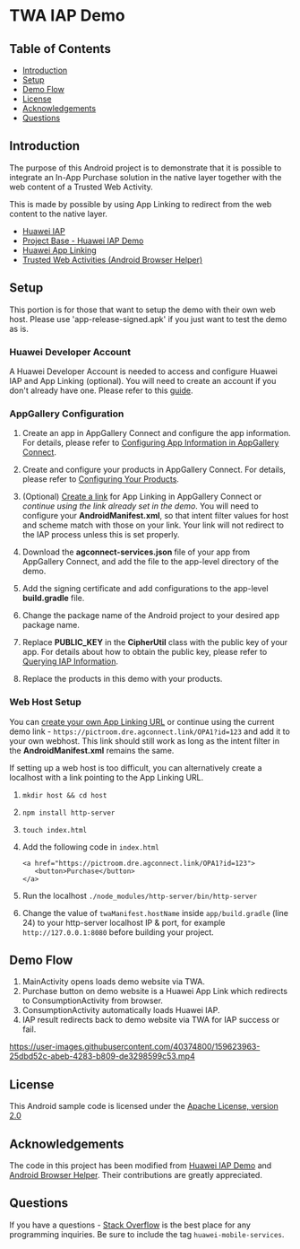 ﻿# TWA IAP Demo
## Table of Contents
- [Introduction](#introduction)
- [Setup](#setup)
- [Demo Flow](#demo-flow)
- [License](#license)
- [Acknowledgements](#acknowledgements)
- [Questions](#questions)

## Introduction

The purpose of this Android project is to demonstrate that it is possible to integrate an In-App Purchase solution in the native layer together with the web content of a Trusted Web Activity.

This is made by possible by using App Linking to redirect from the web content to the native layer.

- [Huawei IAP](https://developer.huawei.com/consumer/en/hms/huawei-iap/)
- [Project Base - Huawei IAP Demo](https://github.com/HMS-Core/hms-iap-clientdemo-android-studio)
- [Huawei App Linking](https://developer.huawei.com/consumer/en/agconnect/App-linking)
- [Trusted Web Activities (Android Browser Helper)](https://github.com/GoogleChrome/android-browser-helper)

## Setup

This portion is for those that want to setup the demo with their own web host. Please use 'app-release-signed.apk' if you just want to test the demo as is.

### Huawei Developer Account
A Huawei Developer Account is needed to access and configure Huawei IAP and App Linking (optional). You will need to create an account if you don't already have one. Please refer to this [guide](https://developer.huawei.com/consumer/en/doc/help/registerandlogin-0000001052613847).

### AppGallery Configuration
1.  Create an app in AppGallery Connect and configure the app information. For details, please refer to  [Configuring App Information in AppGallery Connect](https://developer.huawei.com/consumer/en/doc/development/HMSCore-Guides/config-agc-0000001050033072?ha_source=hms1).

2.  Create and configure your products in AppGallery Connect. For details, please refer to  [Configuring Your Products](https://developer.huawei.com/consumer/en/doc/development/HMSCore-Guides/config-product-0000001050033076?ha_source=hms1).
3. (Optional) [Create a link](https://developer.huawei.com/consumer/en/doc/development/AppGallery-connect-Guides/agc-applinking-createlinks-byagc-0000001058988077) for App Linking in AppGallery Connect or *continue using the link already set in the demo*. You will need to configure your **AndroidManifest.xml**, so that intent filter values for host and scheme match with those on your link. Your link will not redirect to the IAP process unless this is set properly.
4.  Download the  **agconnect-services.json**  file of your app from AppGallery Connect, and add the file to the app-level directory of the demo.
5. Add the signing certificate and add configurations to the app-level  **build.gradle**  file.
6. Change the package name of the Android project to your desired app package name.
7. Replace  **PUBLIC_KEY**  in the  **CipherUtil**  class with the public key of your app. For details about how to obtain the public key, please refer to  [Querying IAP Information](https://developer.huawei.com/consumer/en/doc/development/HMSCore-Guides/query-payment-info-0000001050166299?ha_source=hms1).
8. Replace the products in this demo with your products.

### Web Host Setup
You can [create your own App Linking URL](https://developer.huawei.com/consumer/en/doc/development/AppGallery-connect-Guides/agc-applinking-createlinks-byagc-0000001058988077) or continue using the current demo link - `https://pictroom.dre.agconnect.link/OPA1?id=123` and add it to your own webhost. This link should still work as long as the intent filter in the **AndroidManifest.xml** remains the same.

If setting up a web host is too difficult, you can alternatively create a localhost with a link pointing to the App Linking URL.

1. `mkdir host && cd host`
2. `npm install http-server`
3. `touch index.html`
4. Add the following code in `index.html`

       <a href="https://pictroom.dre.agconnect.link/OPA1?id=123">
          <button>Purchase</button>
       </a>

5. Run the localhost `./node_modules/http-server/bin/http-server`
6. Change  the value of `twaManifest.hostName` inside `app/build.gradle` (line 24) to your http-server localhost IP & port, for example `http://127.0.0.1:8080` before building your project.


## Demo Flow
1. MainActivity opens loads demo website via TWA.
2. Purchase button on demo website is a Huawei App Link which redirects to ConsumptionActivity from browser.
3. ConsumptionActivity automatically loads Huawei IAP.
4. IAP result redirects back to demo website via TWA for IAP success or fail.

https://user-images.githubusercontent.com/40374800/159623963-25dbd52c-abeb-4283-b809-de3298599c53.mp4

## License
This Android sample code is licensed under the [Apache License, version 2.0](http://www.apache.org/licenses/LICENSE-2.0)

## Acknowledgements
The code in this project has been modified from [Huawei IAP Demo](https://github.com/HMS-Core/hms-iap-clientdemo-android-studio) and [Android Browser Helper](https://github.com/GoogleChrome/android-browser-helper). Their contributions are greatly appreciated.

## Questions
If you have a questions - [Stack Overflow](https://stackoverflow.com/questions/tagged/huawei-mobile-services) is the best place for any programming inquiries. Be sure to include the tag `huawei-mobile-services`.